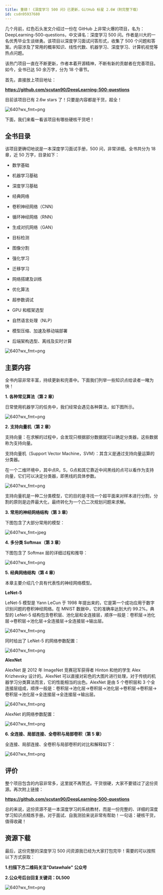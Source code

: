 ```yaml
---
title: 重磅！《深度学习 500 问》已更新，GitHub 标星 2.6W（附完整下载）
id: csdn95937680
---
```


几个月前，红色石头发文介绍过一份在 GitHub 上非常火爆的项目，名为：DeepLearning-500-questions，中文译名：深度学习 500 问。作者是川大的一名优秀毕业生谈继勇。该项目以深度学习面试问答形式，收集了 500 个问题和答案。内容涉及了常用的概率知识、线性代数、机器学习、深度学习、计算机视觉等热点问题。

该热门项目一直在不断更新，作者本着开源精神，不断有新的贡献者在完善项目。如今，全书已达 50 余万字，分为 18 个章节。

首先，直接放上项目地址： 

**https://github.com/scutan90/DeepLearning-500-questions**

目前该项目已有 2.6w stars 了！只要是内容都是干货，超全！

![640?wx_fmt=png](../img/4de488a5c581beb93277a22cdde8c9b0.png)

下面，我们来看一看该项目有哪些硬核干货吧！ 

## 全书目录

该项目更确切地说是一本深度学习面试手册，500 问，非常详细。全书共分为 18 章，近 50 万字，目录如下：

*   数学基础

*   机器学习基础

*   深度学习基础

*   经典网络

*   卷积神经网络（CNN）

*   循环神经网络（RNN）

*   生成对抗网络（GAN）

*   目标检测

*   图像分割

*   强化学习

*   迁移学习

*   网络搭建及训练

*   优化算法

*   超参数调试

*   GPU 和框架选型

*   自然语言处理（NLP）

*   模型压缩、加速及移动端部署

*   后端架构选型、离线及实时计算

![640?wx_fmt=png](../img/5aa0fe65e56bba16ea523cab453a6ecb.png)

## 主要内容

全书内容非常丰富，持续更新和完善中。下面我们列举一些知识点给读者一睹为快！ 

**1. 各种常见算法（第 2 章）**

日常使用机器学习的任务中，我们经常会遇见各种算法，如下图所示。

![640?wx_fmt=png](../img/20599f47d802018b9b605c84f41bc99f.png)

**2. 支持向量机（第 2 章）**

支持向量：在求解的过程中，会发现只根据部分数据就可以确定分类器，这些数据称为支持向量。 

支持向量机（Support Vector Machine，SVM）：其含义是通过支持向量运算的分类器。 

在一个二维环境中，其中点R，S，G点和其它靠近中间黑线的点可以看作为支持向量，它们可以决定分类器，即黑线的具体参数。

![640?wx_fmt=png](../img/2b376022aefe3348339b1e8f042fed00.png)

支持向量机是一种二分类模型，它的目的是寻找一个超平面来对样本进行分割，分割的原则是边界最大化，最终转化为一个凸二次规划问题来求解。

**3. 常用的神经网络结构（第 3 章）**  

下图包含了大部分常用的模型：

![640?wx_fmt=jpeg](../img/1ae477901bfa9189ffaab4adc2a47227.png)

**4. 多分类 Softmax（第 3 章）**  

下图包含了 Softmax 层的详细过程和推导： 

![640?wx_fmt=png](../img/3a361c809ad7123b18f38a60f4c35c4a.png)

**5. 经典网络结构（第 4 章）**  

本章主要介绍几个具有代表性的神经网络模型。

**LeNet-5**

LeNet-5 模型是 Yann LeCun 于 1998 年提出来的，它是第一个成功应用于数字识别问题的卷积神经网络。在 MNIST 数据中，它的准确率达到大约 99.2%。典型的 LeNet-5 结构包含卷积层、池化层和全连接层，顺序一般是：卷积层->池化层->卷积层->池化层->全连接层->全连接层->输出层。

![640?wx_fmt=png](../img/4f878e33a4c1386315d7ad2f45b9612f.png)

同时给出了 LeNet-5 的网络参数配置：

![640?wx_fmt=png](../img/bede9137a66476d18bbd126315afdd65.png)

**AlexNet**

AlexNet 是 2012 年 ImageNet 竞赛冠军获得者 Hinton 和他的学生 Alex Krizhevsky 设计的。AlexNet 可以直接对彩色的大图片进行处理，对于传统的机器学习分类算法而言，它的性能相当的出色。AlexNet 是由 5 个卷积层和 3 个全连接层组成，顺序一般是：卷积层->池化层->卷积层->池化层->卷积层->卷积层->卷积层->池化层->全连接层->全连接层->输出层。

![640?wx_fmt=png](../img/eb0e2996696bc4ee4156223cf896f9dd.png)

AlexNet 的网络参数配置：

![640?wx_fmt=png](../img/db6b6ad0636c01849ccb928d58c46881.png)

**6. 全连接、局部连接、全卷积与局部卷积（第 5 章）**

全连接、局部连接、全卷积与局部卷积的对比和解释如下：

![640?wx_fmt=png](../img/d026427036d64e3f731cc74390a037b9.png)

## 评价

整个项目包含的内容非常多，这里就不再赘述。干货很硬，大家不要错过了这份资源。再次附上链接： 

**https://github.com/scutan90/DeepLearning-500-questions**

总的来说，这份资源不是一本深度学习的系统教材，而是一份完整的、详细的深度学习知识点精炼手册。对于面试、自我测验来说非常有帮助！一句话：硬核干货，值得收藏！

## 资源下载

最后，这份完整的深度学习 500 问资源我已经为大家打包完毕！需要的可以按照以下方式获取：

**1.扫描下方二维码关注"Datawhale" 公众号**

**2.公众号后台回复关键词：DL500**

![640?wx_fmt=png](../img/77a102cc644938ab22bb0df9802930a8.png)